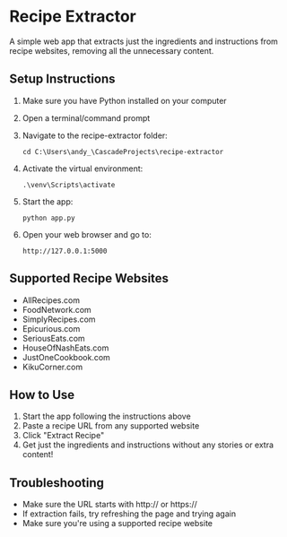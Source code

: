 # Recipe Extractor

A simple web app that extracts just the ingredients and instructions from recipe websites, removing all the unnecessary content.

## Setup Instructions

1. Make sure you have Python installed on your computer
2. Open a terminal/command prompt
3. Navigate to the recipe-extractor folder:
   ```
   cd C:\Users\andy_\CascadeProjects\recipe-extractor
   ```

4. Activate the virtual environment:
   ```
   .\venv\Scripts\activate
   ```

5. Start the app:
   ```
   python app.py
   ```

6. Open your web browser and go to:
   ```
   http://127.0.0.1:5000
   ```

## Supported Recipe Websites
- AllRecipes.com
- FoodNetwork.com
- SimplyRecipes.com
- Epicurious.com
- SeriousEats.com
- HouseOfNashEats.com
- JustOneCookbook.com
- KikuCorner.com

## How to Use
1. Start the app following the instructions above
2. Paste a recipe URL from any supported website
3. Click "Extract Recipe"
4. Get just the ingredients and instructions without any stories or extra content!

## Troubleshooting
- Make sure the URL starts with http:// or https://
- If extraction fails, try refreshing the page and trying again
- Make sure you're using a supported recipe website
